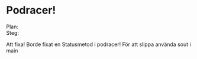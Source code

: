 # Podracer! 
Plan:  
Steg:  

Att fixa!
Borde fixat en Statusmetod i podracer! För att slippa använda sout i main
